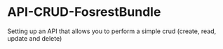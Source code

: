 # API-CRUD-FosrestBundle
Setting up an API that allows you to perform a simple crud (create, read, update and delete)
